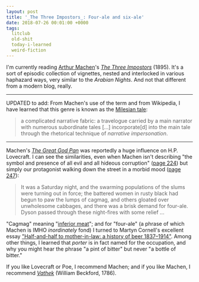 ```yaml
---
layout: post
title: '_The Three Impostors_: Four-ale and six-ale'
date: 2018-07-26 00:01:00 +0000
tags:
  litclub
  old-shit
  today-i-learned
  weird-fiction
---
```


I'm currently reading [Arthur Machen](https://en.wikipedia.org/wiki/Arthur_Machen)'s
[_The Three Impostors_](https://en.wikipedia.org/wiki/The_Three_Impostors) (1895).
It's a sort of episodic collection of vignettes, nested and interlocked in various
haphazard ways, very similar to the _Arabian Nights_. And not that different from
a modern blog, really.

----

UPDATED to add: From Machen's use of the term and from Wikipedia, I have learned
that this genre is known as the [Milesian tale](https://en.wikipedia.org/wiki/Milesian_tale):

> a complicated narrative fabric: a travelogue carried by a main narrator with
> numerous subordinate tales [...] incorporate[d] into the main tale through the
> rhetorical technique of <em>narrative impersonation</em>.

----

Machen's [_The Great God Pan_](https://en.wikipedia.org/wiki/The_Great_God_Pan)
was reportedly a huge influence on H.P. Lovecraft. I can see the similarities, even when
Machen isn't describing "the symbol and presence of all evil and all hideous corruption"
([page 224](https://books.google.com/books?id=moYlAAAAMAAJ&pg=PA224))
but simply our protagonist walking down the street in a morbid mood
([page 247](https://books.google.com/books?id=moYlAAAAMAAJ&pg=PA247)):

> It was a Saturday night, and the swarming populations of the slums were turning out in force;
> the battered women in rusty black had begun to paw the lumps of cagmag, and others gloated
> over unwholesome cabbages, and there was a brisk demand for four-ale. Dyson passed through
> these night-fires with some relief ...

"Cagmag" meaning "[inferior meat](http://www.worldwidewords.org/qa/qa-cag1.htm)";
and for "four-ale" (a phrase of which Machen is IMHO _inordinately_ fond)
I turned to Martyn Cornell's excellent essay
["Half-and-half to mother-in-law: a history of beer 1837–1914"](http://www.breweryhistory.com/journal/archive/123/Beer.pdf).
Among other things, I learned that _porter_ is in fact named for the occupation,
and why you might hear the phrase "a pint of bitter" but never "a bottle of bitter."

If you like Lovecraft or Poe, I recommend Machen; and if you like Machen, I recommend
[_Vathek_](https://en.wikipedia.org/wiki/Vathek) (William Beckford, 1786).
